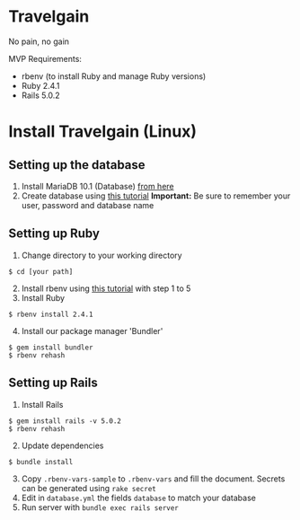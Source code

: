 # Travelgain
No pain, no gain

MVP Requirements:
- rbenv (to install Ruby and manage Ruby versions)
- Ruby 2.4.1
- Rails 5.0.2

# Install Travelgain (Linux)

## Setting up the database
1) Install MariaDB 10.1 (Database) [from here](https://downloads.mariadb.org/mariadb/repositories/)
2) Create database using [this tutorial](https://www.digitalocean.com/community/tutorials/how-to-create-and-manage-databases-in-mysql-and-mariadb-on-a-cloud-server)
**Important:** Be sure to remember your user, password and database name

## Setting up Ruby
1) Change directory to your working directory
  ```
  $ cd [your path]
  ```
2) Install rbenv using [this tutorial](https://github.com/rbenv/rbenv#basic-github-checkout) with step 1 to 5
3) Install Ruby
  ```
  $ rbenv install 2.4.1
  ```
4) Install our package manager 'Bundler'
  ```
  $ gem install bundler
  $ rbenv rehash
  ```
  
## Setting up Rails
1) Install Rails
  ```
  $ gem install rails -v 5.0.2
  $ rbenv rehash
  ```
2) Update dependencies
  ```
  $ bundle install
  ```
3) Copy `.rbenv-vars-sample` to `.rbenv-vars` and fill the document. Secrets can be generated using `rake secret`
4) Edit in `database.yml` the fields `database` to match your database
5) Run server with `bundle exec rails server`
